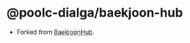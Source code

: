 # @poolc-dialga/baekjoon-hub

- Forked from [BaekjoonHub](https://github.com/BaekjoonHub/BaekjoonHub).
